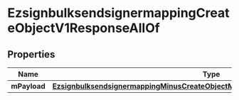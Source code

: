 
# EzsignbulksendsignermappingCreateObjectV1ResponseAllOf

## Properties
Name | Type | Description | Notes
------------ | ------------- | ------------- | -------------
**mPayload** | [**EzsignbulksendsignermappingMinusCreateObjectMinusV1MinusResponseMinusMPayload**](EzsignbulksendsignermappingMinusCreateObjectMinusV1MinusResponseMinusMPayload.md) |  | 



